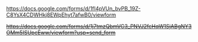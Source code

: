 https://docs.google.com/forms/d/1fI4pVUn_bvPB_19Z-C8YsX4CDWHkj8EWpEhyt7afwB0/viewform

~~https://docs.google.com/forms/d/1j7tmzQbmVG3_PNVJ2fcHqW1SjABgNY3OMm5ISUpcEww/viewform?usp=send_form~~
